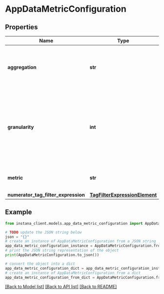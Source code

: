 # AppDataMetricConfiguration


## Properties

Name | Type | Description | Notes
------------ | ------------- | ------------- | -------------
**aggregation** | **str** | Set aggregation that can be applied to a series of values. Eg: &#x60;MEAN&#x60;. | 
**granularity** | **int** | If the granularity is set you will get data points with the specified granularity in seconds. Default: &#x60;1000&#x60; milliseconds | [optional] 
**metric** | **str** | Set a particular metric, eg: &#x60;latency&#x60;. | 
**numerator_tag_filter_expression** | [**TagFilterExpressionElement**](TagFilterExpressionElement.md) |  | [optional] 

## Example

```python
from instana_client.models.app_data_metric_configuration import AppDataMetricConfiguration

# TODO update the JSON string below
json = "{}"
# create an instance of AppDataMetricConfiguration from a JSON string
app_data_metric_configuration_instance = AppDataMetricConfiguration.from_json(json)
# print the JSON string representation of the object
print(AppDataMetricConfiguration.to_json())

# convert the object into a dict
app_data_metric_configuration_dict = app_data_metric_configuration_instance.to_dict()
# create an instance of AppDataMetricConfiguration from a dict
app_data_metric_configuration_from_dict = AppDataMetricConfiguration.from_dict(app_data_metric_configuration_dict)
```
[[Back to Model list]](../README.md#documentation-for-models) [[Back to API list]](../README.md#documentation-for-api-endpoints) [[Back to README]](../README.md)


